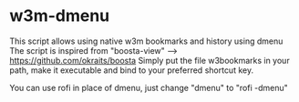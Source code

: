 # w3m-dmenu
This script allows using native w3m bookmarks and history using dmenu
The script is inspired from "boosta-view" --> https://github.com/okraits/boosta
Simply put the file w3bookmarks in your path, make it executable and bind to your preferred shortcut key.

You can use rofi in place of dmenu, just change "dmenu" to "rofi -dmenu"

